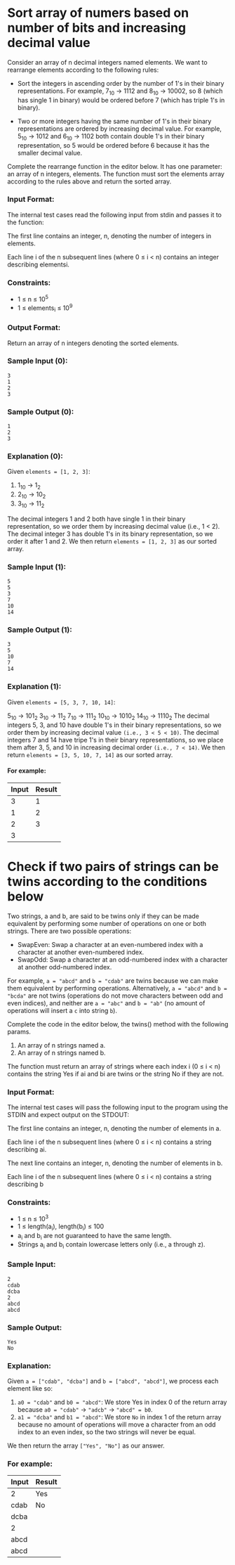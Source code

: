 # Sort array of numers based on number of bits and increasing decimal value

Consider an array of n decimal integers named elements. We want to rearrange elements according to the following rules:

 - Sort the integers in ascending order by the number of 1's in their binary representations. For example, 7<sub>10</sub> → 1112 and 8<sub>10</sub> → 10002, so 8 (which has single 1 in binary) would be ordered before 7 (which has triple 1's in binary).
 
 - Two or more integers having the same number of 1's in their binary representations are ordered by increasing decimal value. For example, 5<sub>10</sub> → 1012 and 6<sub>10</sub> → 1102 both contain double 1's in their binary representation, so 5 would be ordered before 6 because it has the smaller decimal value.

Complete the rearrange function in the editor below. It has one parameter: an array of n integers, elements. The function must sort the elements array according to the rules above and return the sorted array.

### Input Format:
The internal test cases read the following input from stdin and passes it to the function:

The first line contains an integer, n, denoting the number of integers in elements.

Each line i of the n subsequent lines (where 0 ≤ i < n) contains an integer describing elementsi.

### Constraints:
 - 1 ≤ n ≤ 10<sup>5</sup>
 - 1 ≤ elements<sub>i</sub> ≤ 10<sup>9</sup>

### Output Format:
Return an array of n integers denoting the sorted elements.

### Sample Input (0):
```
3
1
2
3
```
### Sample Output (0):
```
1
2
3
```
### Explanation (0):
Given ```elements = [1, 2, 3]```:
 1. 1<sub>10</sub> → 1<sub>2</sub>
 2. 2<sub>10</sub> → 10<sub>2</sub>
 3. 3<sub>10</sub> → 11<sub>2</sub>
 
 The decimal integers 1 and 2 both have single 1 in their binary representation, so we order them by increasing decimal value (i.e., 1 < 2). The decimal integer 3 has double 1's in its binary representation, so we order it after 1 and 2. We then return ```elements = [1, 2, 3]``` as our sorted array.
 
 ### Sample Input (1):
 ```
5
5
3
7
10
14
 ```
 ### Sample Output (1):
 ```
3
5
10
7
14
 ```
 ### Explanation (1):
 Given ```elements = [5, 3, 7, 10, 14]```:

5<sub>10</sub> → 101<sub>2</sub>
3<sub>10</sub> → 11<sub>2</sub>
7<sub>10</sub> → 111<sub>2</sub>
10<sub>10</sub> → 1010<sub>2</sub>
14<sub>10</sub> → 1110<sub>2</sub>
The decimal integers 5, 3, and 10 have double 1's in their binary representations, so we order them by increasing decimal value ```(i.e., 3 < 5 < 10)```. The decimal integers 7 and 14 have tripe 1's in their binary representations, so we place them after 3, 5, and 10 in increasing decimal order ```(i.e., 7 < 14)```. We then return ```elements = [3, 5, 10, 7, 14]``` as our sorted array.

#### For example:

| Input         | Result        |
| ------------- | ------------- |
| 3             | 1             |
| 1             | 2             |
| 2             | 3             |
| 3             |               |
 

# Check if two pairs of strings can be twins according to the conditions below

Two strings, a and b, are said to be twins only if they can be made equivalent by performing some number of operations on one or both strings. There are two possible operations:

 - SwapEven: Swap a character at an even-numbered index with a character at another even-numbered index.
 - SwapOdd: Swap a character at an odd-numbered index with a character at another odd-numbered index.
 
For example, ```a = "abcd"``` and ```b = "cdab"``` are twins because we can make them equivalent by performing operations. Alternatively, ```a = "abcd"``` and ```b = "bcda"``` are not twins (operations do not move characters between odd and even indices), and neither are ```a = "abc"``` and ```b = "ab"``` (no amount of operations will insert a ```c``` into string ```b```).

Complete the code in the editor below, the twins() method with the following params.
1. An array of n strings named a.
2. An array of n strings named b.

The function must return an array of strings where each index i (0 ≤ i < n) contains the string Yes if ai and bi are twins or the string No if they are not.

### Input Format:
The internal test cases will pass the following input to the program using the STDIN and expect output on the STDOUT:

The first line contains an integer, n, denoting the number of elements in a.

Each line i of the n subsequent lines (where 0 ≤ i < n) contains a string describing ai.

The next line contains an integer, n, denoting the number of elements in b.

Each line i of the n subsequent lines (where 0 ≤ i < n) contains a string describing b

### Constraints:
 - 1 ≤ n ≤ 10<sup>3</sup>
 - 1 ≤ length(a<sub>i</sub>), length(b<sub>i</sub>) ≤ 100
 - a<sub>i</sub> and b<sub>i</sub> are not guaranteed to have the same length.
 - Strings a<sub>i</sub> and b<sub>i</sub> contain lowercase letters only (i.e., a through z).
 
 ### Sample Input:
 ```
 2
cdab
dcba
2
abcd
abcd
 ```
 ### Sample Output:
 ```
 Yes
 No
 ```
 ### Explanation:
Given ```a = ["cdab", "dcba"]``` and ```b = ["abcd", "abcd"]```, we process each element like so:

1. ```a0 = "cdab"``` and ```b0 = "abcd"```: We store Yes in index 0 of the return array because ```a0 = "cdab"``` → ```"adcb"``` → ```"abcd" = b0```.
2. ```a1 = "dcba"``` and ```b1 = "abcd"```: We store ```No``` in index 1 of the return array because no amount of operations will move a character from an odd index to an even index, so the two strings will never be equal.

We then return the array ```["Yes", "No"]``` as our answer.

### For example:
| Input         | Result        |
| ------------- | ------------- |
| 2             | Yes           |
| cdab          | No            |
| dcba          |               |
| 2             |               |
| abcd          |               |
| abcd          |               |
